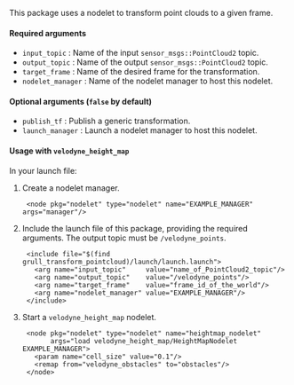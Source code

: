 This package uses a nodelet to transform point clouds to a given frame.

#### Required arguments

- `input_topic`     :  Name of the input `sensor_msgs::PointCloud2` topic.
- `output_topic`    :  Name of the output `sensor_msgs::PointCloud2` topic.
- `target_frame`    :  Name of the desired frame for the transformation.
- `nodelet_manager` :  Name of the nodelet manager to host this nodelet.

#### Optional arguments (`false` by default)

- `publish_tf`      :  Publish a generic transformation.
- `launch_manager`  :  Launch a nodelet manager to host this nodelet.

#### Usage with `velodyne_height_map`

In your launch file:

1. Create a nodelet manager.

        <node pkg="nodelet" type="nodelet" name="EXAMPLE_MANAGER" args="manager"/>

2. Include the launch file of this package, providing the required arguments.
   The output topic must be `/velodyne_points`.

        <include file="$(find grull_transform_pointcloud)/launch/launch.launch">
          <arg name="input_topic"     value="name_of_PointCloud2_topic"/>
          <arg name="output_topic"    value="/velodyne_points"/>
          <arg name="target_frame"    value="frame_id_of_the_world"/>
          <arg name="nodelet_manager" value="EXAMPLE_MANAGER"/>
        </include>

3. Start a `velodyne_height_map` nodelet.

        <node pkg="nodelet" type="nodelet" name="heightmap_nodelet"
              args="load velodyne_height_map/HeightMapNodelet EXAMPLE_MANAGER">
          <param name="cell_size" value="0.1"/>
          <remap from="velodyne_obstacles" to="obstacles"/>
        </node>
